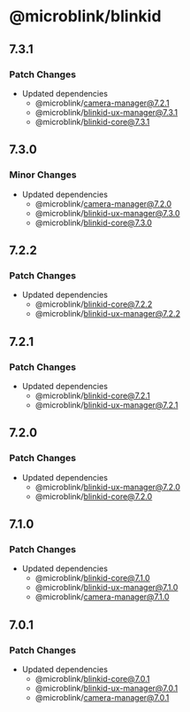 # @microblink/blinkid

## 7.3.1

### Patch Changes

- Updated dependencies
  - @microblink/camera-manager@7.2.1
  - @microblink/blinkid-ux-manager@7.3.1
  - @microblink/blinkid-core@7.3.1

## 7.3.0

### Minor Changes

- Updated dependencies
  - @microblink/camera-manager@7.2.0
  - @microblink/blinkid-ux-manager@7.3.0
  - @microblink/blinkid-core@7.3.0

## 7.2.2

### Patch Changes

- Updated dependencies
  - @microblink/blinkid-core@7.2.2
  - @microblink/blinkid-ux-manager@7.2.2

## 7.2.1

### Patch Changes

- Updated dependencies
  - @microblink/blinkid-core@7.2.1
  - @microblink/blinkid-ux-manager@7.2.1

## 7.2.0

### Patch Changes

- Updated dependencies
  - @microblink/blinkid-ux-manager@7.2.0
  - @microblink/blinkid-core@7.2.0

## 7.1.0

### Patch Changes

- Updated dependencies
  - @microblink/blinkid-core@7.1.0
  - @microblink/blinkid-ux-manager@7.1.0
  - @microblink/camera-manager@7.1.0

## 7.0.1

### Patch Changes

- Updated dependencies
  - @microblink/blinkid-core@7.0.1
  - @microblink/blinkid-ux-manager@7.0.1
  - @microblink/camera-manager@7.0.1
